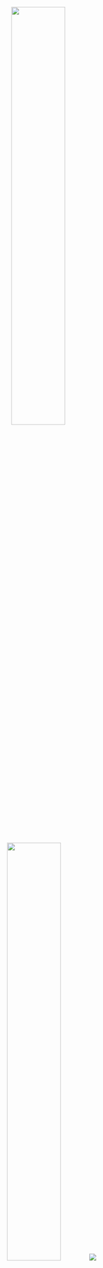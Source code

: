 <p align="center">
  <img height="50%" width="auto" src ="https://github-readme-stats.vercel.app/api?username=J4spr&show_icons=true&count_private=true&theme=darcula&hide_border=true&hide=issues,contribs&bg_color=00000000">
  <img height="50%" width="auto" src ="https://github-readme-stats.vercel.app/api/top-langs/?username=J4spr&layout=compact&hide_border=true&theme=darcula&bg_color=00000000&langs_count=6&hide=jupyter%20notebook,tex,css">
  <img src ="https://github-readme-streak-stats.herokuapp.com?user=J4spr&theme=darcula&hide_border=true&background=FFFFFF00">
</p>
